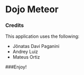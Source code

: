 Dojo Meteor
===

	
### Credits

This application uses the following:
	
- Jônatas Davi Paganini
- Andrey Luiz
- Mateus Ortiz

	
###Enjoy!